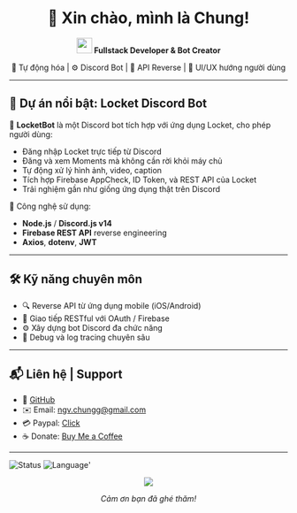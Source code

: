 <h1 align="center">👋 Xin chào, mình là Chung!</h1>

<p align="center">
  <img src="https://media.giphy.com/media/hvRJCLFzcasrR4ia7z/giphy.gif" width="28"> 
  <b>Fullstack Developer & Bot Creator</b>
</p>

<p align="center">
  🧠 Tự động hóa | ⚙️ Discord Bot | 🔐 API Reverse | 🎨 UI/UX hướng người dùng
</p>

---

## 🚀 Dự án nổi bật: Locket Discord Bot

📸 **LocketBot** là một Discord bot tích hợp với ứng dụng Locket, cho phép người dùng:
- Đăng nhập Locket trực tiếp từ Discord
- Đăng và xem Moments mà không cần rời khỏi máy chủ
- Tự động xử lý hình ảnh, video, caption
- Tích hợp Firebase AppCheck, ID Token, và REST API của Locket
- Trải nghiệm gần như giống ứng dụng thật trên Discord

🔧 Công nghệ sử dụng:
- **Node.js** / **Discord.js v14**
- **Firebase REST API** reverse engineering
- **Axios**, **dotenv**, **JWT**

---

## 🛠 Kỹ năng chuyên môn

- 🔍 Reverse API từ ứng dụng mobile (iOS/Android)
- 📡 Giao tiếp RESTful với OAuth / Firebase
- ⚙️ Xây dựng bot Discord đa chức năng
- 🧪 Debug và log tracing chuyên sâu

---

## 📬 Liên hệ | Support

- 💼 [GitHub](https://github.com/vanchungnguyxn)
- ✉️ Email: ngv.chungg@gmail.com
- 💳 Paypal: [Click](https://paypal.me/vanchungx)
- ☕ Donate: [Buy Me a Coffee](https://buymeacoffee.com/vanchung)

---
![Status](https://img.shields.io/badge/DiscordBot-Online-brightgreen)
![Language](https://img.shields.io/badge/Built%20with-Node.js-yellowgreen)'

<p align="center">
  <img src="https://github-readme-stats.vercel.app/api?username=vanchungnguyxn&show_icons=true&theme=tokyonight" />
</p>

<p align="center">
  <i>Cảm ơn bạn đã ghé thăm!</i>
</p>
